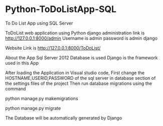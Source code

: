 # Python-ToDoListApp-SQL
To Do List App using SQL Server

ToDoList web application using Python django administration link is http://127.0.0.1:8000/admin Username is admin password is admin django 

Website Link is http://127.0.0.1:8000/ToDoList/

About the App Sql Server 2012 Database is used Django is the framework used in this App

After loading the Application in Visual studio code,
First change the HOSTNAME,USERID,PASSWORD of the sql server in database section of the settings files of the project
Then run database migrations using the command

python manage.py  makemigrations

python manage.py migrate

The Database will be automatically generated by Django

